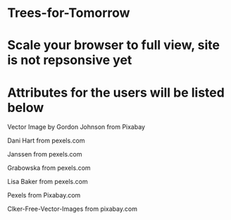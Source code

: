 # Trees-for-Tomorrow
# Scale your browser to full view, site is not repsonsive yet 
# Attributes for the users will be listed below
Vector Image by Gordon Johnson from Pixabay 

Dani Hart from pexels.com

Janssen from pexels.com

Grabowska from pexels.com

Lisa Baker from pexels.com

Pexels from Pixabay.com

Clker-Free-Vector-Images from pixabay.com